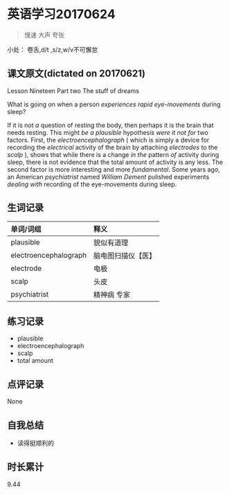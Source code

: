 # 英语学习20170624

> 慢速 大声 夸张

小处： 卷舌,d/t ,s/z,w/v不可懈怠

## 课文原文(dictated on 20170621)

Lesson Nineteen  Part two  The stuff of dreams

What is going on when a person _experiences rapid eye-movements_ during sleep?

If it is not _a_ question of resting the body, then perhaps it is the brain that needs resting.
This might _be a plausible_ hypothesis _were it not for_ two factors.
First, the _electroencephalograph_ ( which is simply a device for recording the _electrical_ activity of the brain by attaching _electrodes_ to the _scalp_ ), shows that while there is a change _in the_ pattern _of_ activity during sleep, there is not evidence that the total amount of activity is any less.
The second factor is more interesting and more _fundamental_.
Some years ago, an American _psychiatrist_ named _William Dement_ pulished experiments _dealing with_ recording of the eye-movements during sleep.


## 生词记录
| 单词/词组 | 释义   |
| :---- | :--- |
| plausible | 貌似有道理 |
| electroencephalograph | 脑电图扫描仪【医】 |
| electrode | 电极 |
| scalp | 头皮 |
| psychiatrist | 精神病 专家 |

## 练习记录
* plausible
* electroencephalograph
* scalp
* total amount

## 点评记录
None

## 自我总结
* 读得挺顺利的

## 时长累计
9.44
